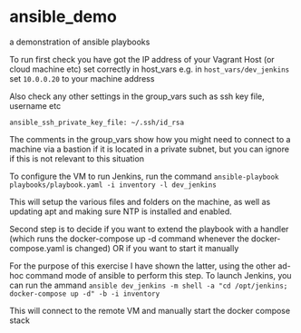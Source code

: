 # ansible_demo
a demonstration of ansible playbooks

To run first check you have got the IP address of your Vagrant Host (or cloud machine etc) set correctly in host_vars e.g. in `host_vars/dev_jenkins` set `10.0.0.20` to your machine address

Also check any other settings in the group_vars such as ssh key file, username etc

`ansible_ssh_private_key_file: ~/.ssh/id_rsa`

The comments in the group_vars show how you might need to connect to a machine via a bastion if it is located in a private subnet, but you can ignore if this is not relevant to this situation


To configure the VM to run Jenkins, run the command `ansible-playbook playbooks/playbook.yaml -i inventory -l dev_jenkins`

This will setup the various files and folders on the machine, as well as updating apt and making sure NTP is installed and enabled.

Second step is to decide if you want to extend the playbook with a handler (which runs the docker-compose up -d command whenever the docker-compose.yaml is changed) OR if you want to start it manually

For the purpose of this exercise I have shown the latter, using the other ad-hoc command mode of ansible to perform this step. To launch Jenkins, you can run the ammand `ansible dev_jenkins -m shell -a "cd /opt/jenkins; docker-compose up -d" -b -i inventory`

This will connect to the remote VM and manually start the docker compose stack